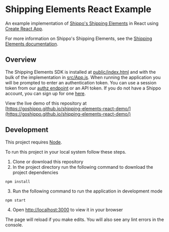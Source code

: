 # Shipping Elements React Example

An example implementation of [Shippo's Shipping Elements](https://goshippo.com/shipping-elements/) in React using [Create React App](https://github.com/facebook/create-react-app).

For more information on Shippo's Shipping Elements, see the [Shipping Elements documentation](https://docs.goshippo.com/docs/shippingelements/).

## Overview

The Shipping Elements SDK is installed at [public/index.html](public/index.html) and with the bulk of the implementation in [src/App.js](src/App.js). When running the application you will be prompted to enter an authentication token. You can use a session token from our [authz endpoint](https://docs.goshippo.com/docs/shippingelements/auth/#authorization) or an API token. If you do not have a Shippo account, you can sign up for one [here](https://goshippo.com/join/).

View the live demo of this repository at [https://goshippo.github.io/shipping-elements-react-demo/](https://goshippo.github.io/shipping-elements-react-demo/)

## Development
This project requires [Node](https://nodejs.org/en).

To run this project in your local system follow these steps.
1. Clone or download this repository
2. In the project directory run the following command to download the project dependencies
```
npm install
```
3. Run the following command to run the application in development mode
```
npm start
```
4. Open [http://localhost:3000](http://localhost:3000) to view it in your browser

The page will reload if you make edits.
You will also see any lint errors in the console.
